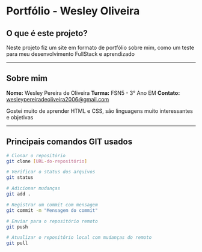 # Portfólio - Wesley Oliveira

## O que é este projeto?

Neste projeto fiz um site em formato de portfólio sobre mim, como um teste para meu desenvolvimento FullStack e aprendizado



---

## Sobre mim

**Nome:** Wesley Pereira de Oliveira
**Turma:** FSN5 - 3° Ano EM
**Contato:** wesleypereiradeoliveira2006@gmail.com

Gostei muito de aprender HTML e CSS, são linguagens muito interessantes e objetivas

---

## Principais comandos GIT usados

```bash
# Clonar o repositório
git clone [URL-do-repositório]

# Verificar o status dos arquivos
git status

# Adicionar mudanças
git add .

# Registrar um commit com mensagem
git commit -m "Mensagem do commit"

# Enviar para o repositório remoto
git push

# Atualizar o repositório local com mudanças do remoto
git pull